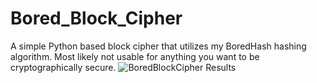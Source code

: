 # Bored_Block_Cipher
A simple Python based block cipher that utilizes my BoredHash hashing algorithm. Most likely not usable for anything you want to be cryptographically secure.
![BoredBlockCipher Results](https://cdn.discordapp.com/attachments/877123347681538090/1042820279371583488/Screenshot_2022-11-17_175000.png)
